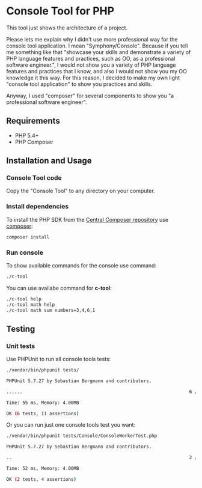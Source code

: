 Console Tool for PHP
============================================================

This tool just shows the architecture of a project.

Please lets me explain why I didn't use more professional way for the console tool application. I mean "Symphony/Console". Because if you tell me something like that "showcase your skills and demonstrate a variety of PHP language features and practices, such as OO, as a professional software engineer.", I would not show you a variety of PHP language features and practices that I know, and also I would not show you my OO knowledge it this way. For this reason, I decided to make my own light "console tool application" to show you practices and skills.

Anyway, I used "composer" for several components to show you "a professional software engineer".

## Requirements

  - PHP 5.4+
  - PHP Composer

## Installation and Usage

### Console Tool code

Copy the "Console Tool" to any directory on your computer.

### Install dependencies 

To install the PHP SDK from the [Central Composer repository](https://packagist.org) use [composer](https://getcomposer.org/download):
```bash
composer install
```

### Run console

To show available commands for the console use command:
```bash
./c-tool
```
You can use availabe command for **c-tool**:
```bash
./c-tool help
./c-tool math help
./c-tool math sum numbers=3,4,6,1
```

## Testing

### Unit tests

Use PHPUnit to run all console tools tests:
```bash
./vendor/bin/phpunit tests/

PHPUnit 5.7.27 by Sebastian Bergmann and contributors.

......                                                              6 / 6 (100%)

Time: 55 ms, Memory: 4.00MB

OK (6 tests, 11 assertions)
```

Or you can run just one console tools test you want:
```bash
./vendor/bin/phpunit tests/Console/ConsoleWorkerTest.php

PHPUnit 5.7.27 by Sebastian Bergmann and contributors.

..                                                                  2 / 2 (100%)

Time: 52 ms, Memory: 4.00MB

OK (2 tests, 4 assertions)
```